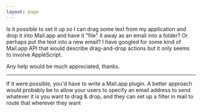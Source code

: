 ```yaml
---
layout: page
---
```


Is it possible to set it up so I can drag some text from my application and drop it into Mail.app and have it "file" it away as an email into a folder?  Or perhaps put the text into a new email?  I have googled for some kind of Mail.app API that would describe drag-and-drop actions but it only seems to involve AppleScript.

Any help would be much appreciated, thanks.

----

If it were possible, you'd have to write a Mail.app plugin. A better approach would probably be to allow your users to specify an email address to send whatever it is you want to drag & drop, and they can set up a filter in mail to route that wherever they want
